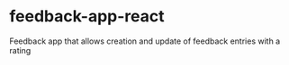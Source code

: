 # feedback-app-react
Feedback app that allows creation and update of feedback entries with a rating
